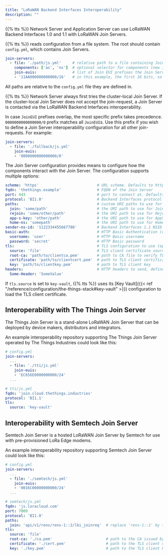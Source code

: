 ```yaml
---
title: "LoRaWAN Backend Interfaces Interoperability"
description: ""
---
```


{{% tts %}} Network Server and Application Server can use LoRaWAN Backend Interfaces 1.0 and 1.1 with LoRaWAN Join Servers.

<!-- more -->

{{% tts %}} reads configuration from a file system. The root should contain `config.yml`, which contains Join Servers.

```yml
join-servers:
  - file: './path/js.yml'     # relative path to a file containing Join Server configuration
    components: ['as', 'ns']  # optional selector for components (new in 3.21.0)
    join-euis:                # list of Join EUI prefixes the Join Server should handle
    - '11AA000000000000/16'   # in this example, the first 16 bits, so all JoinEUIs starting with 11AA
```

All paths are relative to the `config.yml` file they are defined in.

{{% tts %}} Network Server always first tries the cluster-local Join Server. If the cluster-local Join Server does not accept the join-request, a Join Server is contacted via the LoRaWAN Backend Interfaces interoperability.

In case `JoinEUI` prefixes overlap, the most specific prefix takes precedence. `0000000000000000/0` prefix matches all `JoinEUI`s. Use this prefix if you wish to define a Join Server interoperability configuration for all other join-requests. For example:

```yml
join-servers:
  - file: './fallback/js.yml'
    join-euis:
    - '0000000000000000/0'
```

The Join Server configuration provides means to configure how the components interact with the Join Server. The configuration supports multiple options:

```yml
scheme: 'https'                          # URL scheme. Defaults to https
fqdn: 'thethings.example'                # FQDN of the Join Server
port: 443                                # port to connect at. Defaults to 443
protocol: 'BI1.0'                        # Backend Interfaces protocol to use (BI1.0 or BI1.1)
paths:                                   # custom URI paths to use for various requests. Defaults to /
  join: 'some/path'                      # the URI path to use for JoinReq
  rejoin: 'some/other/path'              # the URI path to use for RejoinReq
  app-s-key: 'other/path'                # the URI path to use for AppSKeyReq
  home-ns: 'somepath'                    # the URI path to use for HomeNSReq
sender-ns-id: '1122334455667788'         # Backend Interfaces 1.1 NSID (overrides ns.interop.id)
basic-auth:                              # HTTP Basic Authentication (optional)
  username: 'user'                       # HTTP Basic username
  password: 'secret'                     # HTTP Basic password
tls:                                     # TLS configuration to use (optional)
  source: 'file'                         # TLS client certificate source (file or key-vault)
  root-ca: 'path/to/clientca.pem'        # path to CA file to verify TLS server certificate (optional)
  certificate: 'path/to/clientcert.pem'  # path to TLS client certificate
  key: 'path/to/clientkey.pem'           # path to TLS client key
headers:                                 # HTTP headers to send, defined as key-value map
  Some-Header: 'SomeValue'
```

If `tls.source` is set to `key-vault`, {{% tts %}} uses its [Key Vault]({{< ref "/reference/configuration/the-things-stack#key-vault" >}}) configuration to load the TLS client certificate.

## Interoperability with The Things Join Server

The Things Join Server is a stand-alone LoRaWAN Join Server that can be deployed by device makers, distributors and integrators.

An example interoperability repository supporting The Things Join Server operated by The Things Industries could look like this:

```yml
# config.yml
join-servers:
  ...
  - file: './tti/js.yml'
    join-euis:
    - 'EC656E0000000000/24'
  ...
```

```yml
# tti/js.yml
fqdn: 'join.cloud.thethings.industries'
protocol: 'BI1.1'
tls:
  source: 'key-vault'
```

## Interoperability with Semtech Join Server

Semtech Join Server is a hosted LoRaWAN Join Server by Semtech for use with pre-provisioned LoRa Edge modems.

An example interoperability repository supporting Semtech Join Server could look like this:

```yml
# config.yml
join-servers:
  ...
  - file: './semtech/js.yml'
    join-euis:
    - '0016C00000000000/24'
  ...
```

```yml
# semtech/js.yml
fqdn: 'js.loracloud.com'
port: 7009
protocol: 'BI1.0'
paths:
  join: 'api/v1/rens/rens-1::2/lbi_joinreq'  # replace 'rens-1::1' by the RENS issued by Semtech
tls:
  source: 'file'
  root-ca: './ca.pem'                        # path to the CA issued by Semtech
  certificate: './cert.pem'                  # path to the TLS client certificate issued by Semtech
  key: './key.pem'                           # path to the TLS client key issued by Semtech
```
